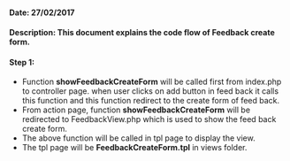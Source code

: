 #### Date: 27/02/2017

#### Description: This document explains the code flow of Feedback create form.

#### Step 1:

- Function **showFeedbackCreateForm** will be called first from index.php to controller page. when user clicks on add button in feed back it calls this function and this function redirect to the create form of feed back.
- From action page, function **showFeedbackCreateForm** will be redirected to FeedbackView.php which is used to show the feed back create form.
- The above function will be called in tpl page to display the view.
- The tpl page will be **FeedbackCreateForm.tpl** in views folder.
